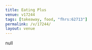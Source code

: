 ```yaml
---
title: Eating Plus
venue: v17244
tags: [takeaway, food, "fhrs:62713"]
permalink: /v/17244/
layout: venue
---
```

null